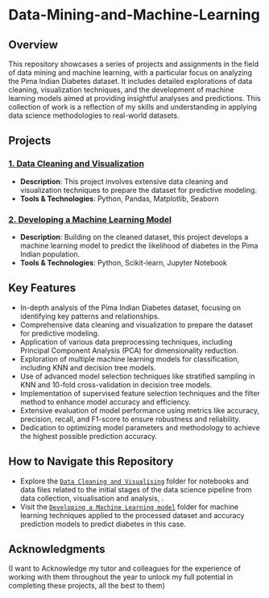 # Data-Mining-and-Machine-Learning

## Overview
This repository showcases a series of projects and assignments in the field of data mining and machine learning, with a particular focus on analyzing the Pima Indian Diabetes dataset. It includes detailed explorations of data cleaning, visualization techniques, and the development of machine learning models aimed at providing insightful analyses and predictions. This collection of work is a reflection of my skills and understanding in applying data science methodologies to real-world datasets.

## Projects

### [1. Data Cleaning and Visualization](https://github.com/GeorgeNich/Data-Mining-and-Machine-learning/tree/main/1.Data%20Cleaning%20and%20Visualising)
- **Description**: This project involves extensive data cleaning and visualization techniques to prepare the dataset for predictive modeling.
- **Tools & Technologies**: Python, Pandas, Matplotlib, Seaborn

### [2. Developing a Machine Learning Model](https://github.com/GeorgeNich/Data-Mining-and-Machine-learning/tree/main/2.%20Developing%20a%20Machine%20Learning%20model)
- **Description**: Building on the cleaned dataset, this project develops a machine learning model to predict the likelihood of diabetes in the Pima Indian population.
- **Tools & Technologies**: Python, Scikit-learn, Jupyter Notebook


## Key Features
- In-depth analysis of the Pima Indian Diabetes dataset, focusing on identifying key patterns and relationships.
- Comprehensive data cleaning and visualization to prepare the dataset for predictive modeling.
- Application of various data preprocessing techniques, including Principal Component Analysis (PCA) for dimensionality reduction.
- Exploration of multiple machine learning models for classification, including KNN and decision tree models.
- Use of advanced model selection techniques like stratified sampling in KNN and 10-fold cross-validation in decision tree models.
- Implementation of supervised feature selection techniques and the filter method to enhance model accuracy and efficiency.
- Extensive evaluation of model performance using metrics like accuracy, precision, recall, and F1-score to ensure robustness and reliability.
- Dedication to optimizing model parameters and methodology to achieve the highest possible prediction accuracy.


## How to Navigate this Repository
- Explore the [`Data Cleaning and Visualising`](https://github.com/GeorgeNich/Data-Mining-and-Machine-learning/tree/main/1.Data%20Cleaning%20and%20Visualising) folder for notebooks and data files related to the initial stages of the data science pipeline from data collection, visualisation and analysis, .
- Visit the [`Developing a Machine Learning model`](https://github.com/GeorgeNich/Data-Mining-and-Machine-learning/tree/main/2.%20Developing%20a%20Machine%20Learning%20model) folder for machine learning techniques applied to the processed dataset and accuracy prediction models to predict diabetes in this case.


## Acknowledgments
(I want to Acknowledge my tutor and colleagues for the experience of working with them throughout the year to unlock my full potential in completing these projects, all the best to them)
